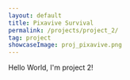 ```yaml
---
layout: default
title: Pixavive Survival
permalink: /projects/project_2/
tag: project
showcaseImage: proj_pixavive.png
---
```


Hello World, I'm project 2!
